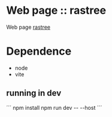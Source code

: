 # Web page :: rastree
Web page [rastree](rastree.com)

# Dependence
 - node
 - vite

## running in dev

´´´
npm install
npm run dev -- --host
´´´
